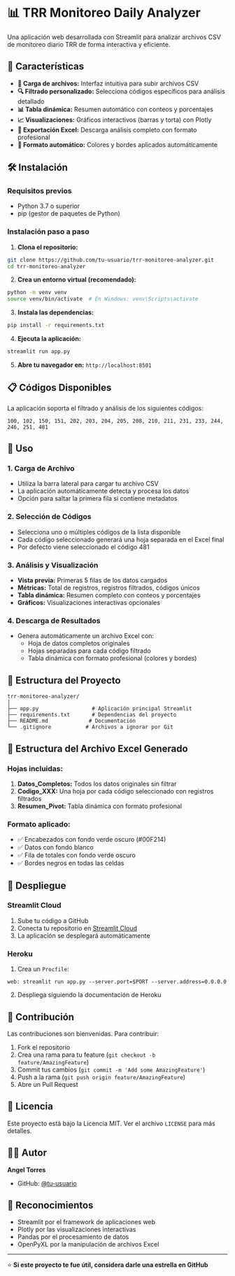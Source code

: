 # 📊 TRR Monitoreo Daily Analyzer

Una aplicación web desarrollada con Streamlit para analizar archivos CSV de monitoreo diario TRR de forma interactiva y eficiente.

## 🚀 Características

- **📁 Carga de archivos:** Interfaz intuitiva para subir archivos CSV
- **🔍 Filtrado personalizado:** Selecciona códigos específicos para análisis detallado
- **📊 Tabla dinámica:** Resumen automático con conteos y porcentajes
- **📈 Visualizaciones:** Gráficos interactivos (barras y torta) con Plotly
- **💾 Exportación Excel:** Descarga análisis completo con formato profesional
- **🎨 Formato automático:** Colores y bordes aplicados automáticamente

## 🛠️ Instalación

### Requisitos previos
- Python 3.7 o superior
- pip (gestor de paquetes de Python)

### Instalación paso a paso

1. **Clona el repositorio:**
```bash
git clone https://github.com/tu-usuario/trr-monitoreo-analyzer.git
cd trr-monitoreo-analyzer
```

2. **Crea un entorno virtual (recomendado):**
```bash
python -m venv venv
source venv/bin/activate  # En Windows: venv\Scripts\activate
```

3. **Instala las dependencias:**
```bash
pip install -r requirements.txt
```

4. **Ejecuta la aplicación:**
```bash
streamlit run app.py
```

5. **Abre tu navegador en:** `http://localhost:8501`

## 📋 Códigos Disponibles

La aplicación soporta el filtrado y análisis de los siguientes códigos:

```
100, 102, 150, 151, 202, 203, 204, 205, 208, 210, 211, 231, 233, 244, 246, 251, 481
```

## 🎯 Uso

### 1. Carga de Archivo
- Utiliza la barra lateral para cargar tu archivo CSV
- La aplicación automáticamente detecta y procesa los datos
- Opción para saltar la primera fila si contiene metadatos

### 2. Selección de Códigos
- Selecciona uno o múltiples códigos de la lista disponible
- Cada código seleccionado generará una hoja separada en el Excel final
- Por defecto viene seleccionado el código 481

### 3. Análisis y Visualización
- **Vista previa:** Primeras 5 filas de los datos cargados
- **Métricas:** Total de registros, registros filtrados, códigos únicos
- **Tabla dinámica:** Resumen completo con conteos y porcentajes
- **Gráficos:** Visualizaciones interactivas opcionales

### 4. Descarga de Resultados
- Genera automáticamente un archivo Excel con:
  - Hoja de datos completos originales
  - Hojas separadas para cada código filtrado
  - Tabla dinámica con formato profesional (colores y bordes)

## 📁 Estructura del Proyecto

```
trr-monitoreo-analyzer/
│
├── app.py                 # Aplicación principal Streamlit
├── requirements.txt       # Dependencias del proyecto
├── README.md             # Documentación
└── .gitignore           # Archivos a ignorar por Git
```

## 🔧 Estructura del Archivo Excel Generado

### Hojas incluidas:
1. **Datos_Completos:** Todos los datos originales sin filtrar
2. **Codigo_XXX:** Una hoja por cada código seleccionado con registros filtrados
3. **Resumen_Pivot:** Tabla dinámica con formato profesional

### Formato aplicado:
- ✅ Encabezados con fondo verde oscuro (#00F214)
- ✅ Datos con fondo blanco
- ✅ Fila de totales con fondo verde oscuro
- ✅ Bordes negros en todas las celdas

## 🚀 Despliegue

### Streamlit Cloud
1. Sube tu código a GitHub
2. Conecta tu repositorio en [Streamlit Cloud](https://streamlit.io/cloud)
3. La aplicación se desplegará automáticamente

### Heroku
1. Crea un `Procfile`:
```
web: streamlit run app.py --server.port=$PORT --server.address=0.0.0.0
```

2. Despliega siguiendo la documentación de Heroku

## 🤝 Contribución

Las contribuciones son bienvenidas. Para contribuir:

1. Fork el repositorio
2. Crea una rama para tu feature (`git checkout -b feature/AmazingFeature`)
3. Commit tus cambios (`git commit -m 'Add some AmazingFeature'`)
4. Push a la rama (`git push origin feature/AmazingFeature`)
5. Abre un Pull Request

## 📝 Licencia

Este proyecto está bajo la Licencia MIT. Ver el archivo `LICENSE` para más detalles.

## 👨‍💻 Autor

**Angel Torres**
- GitHub: [@tu-usuario](https://github.com/tu-usuario)

## 🙏 Reconocimientos

- Streamlit por el framework de aplicaciones web
- Plotly por las visualizaciones interactivas
- Pandas por el procesamiento de datos
- OpenPyXL por la manipulación de archivos Excel

---

⭐ **Si este proyecto te fue útil, considera darle una estrella en GitHub**
